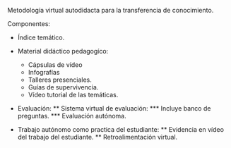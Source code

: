 Metodología virtual autodidacta para la transferencia de conocimiento.

Componentes:
* Índice temático.
* Material didáctico pedagogíco:
  * Cápsulas de vídeo
  * Infografías
  * Talleres presenciales.
  * Guías de supervivencia.
  * Vídeo tutorial de las temáticas.
* Evaluación:
	** Sistema virtual de evaluación:
		*** Incluye banco de preguntas.
		*** Evaluación autónoma.

* Trabajo autónomo como practica del estudiante:
	** Evidencia en vídeo del trabajo del estudiante. 
	** Retroalimentación virtual.

